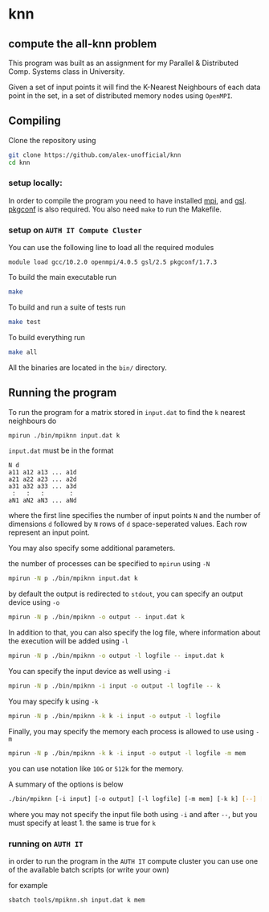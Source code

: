 # knn
## compute the all-knn problem

This program was built as an assignment for my Parallel & Distributed Comp. Systems
class in University.

Given a set of input points it will find the K-Nearest Neighbours of each data point in the set,
in a set of distributed memory nodes using `OpenMPI`.

Compiling
---------
Clone the repository using
```bash
git clone https://github.com/alex-unofficial/knn
cd knn
```

### setup locally:
In order to compile the program you need to have
installed [mpi](https://www.open-mpi.org/), and [gsl](https://www.gnu.org/software/gsl/).
[pkgconf](http://pkgconf.org/) is also required.
You also need `make` to run the Makefile.

### setup on `AUTH IT Compute Cluster`
You can use the following line to load all the required modules
```
module load gcc/10.2.0 openmpi/4.0.5 gsl/2.5 pkgconf/1.7.3
```

To build the main executable run
```bash
make
```

To build and run a suite of tests run
```bash
make test
```

To build everything run
```bash
make all
```

All the binaries are located in the `bin/` directory.

Running the program
-------------------
To run the program for a matrix stored in `input.dat` to find the `k` nearest neighbours do
```bash
mpirun ./bin/mpiknn input.dat k
```

`input.dat` must be in the format
```dat
N d
a11 a12 a13 ... a1d
a21 a22 a23 ... a2d
a31 a32 a33 ... a3d
 :   :   :       :
aN1 aN2 aN3 ... aNd
```
where the first line specifies the number of input points `N` and the number of dimensions `d`
followed by `N` rows of `d` space-seperated values. Each row represent an input point.

You may also specify some additional parameters.

the number of processes can be specified to `mpirun` using `-N`
```bash
mpirun -N p ./bin/mpiknn input.dat k
```

by default the output is redirected to `stdout`, you can specify an output device using `-o`
```bash
mpirun -N p ./bin/mpiknn -o output -- input.dat k
```

In addition to that, you can also specify the log file, where information about the execution
will be added using `-l`
```bash
mpirun -N p ./bin/mpiknn -o output -l logfile -- input.dat k
```

You can specify the input device as well using `-i`
```bash
mpirun -N p ./bin/mpiknn -i input -o output -l logfile -- k
```

You may specify k using `-k`
```bash
mpirun -N p ./bin/mpiknn -k k -i input -o output -l logfile
```

Finally, you may specify the memory each process is allowed to use using `-m`
```bash
mpirun -N p ./bin/mpiknn -k k -i input -o output -l logfile -m mem
```
you can use notation like `10G` or `512k` for the memory.


A summary of the options is below
```bash
./bin/mpiknn [-i input] [-o output] [-l logfile] [-m mem] [-k k] [--] [input.dat] [k]
```
where you may not specify the input file both using `-i` and after `--`, but you must specify at least 1.
the same is true for `k`


### running on `AUTH IT`
in order to run the program in the `AUTH IT` compute cluster you can use one of the available
batch scripts (or write your own)

for example
```
sbatch tools/mpiknn.sh input.dat k mem
```
